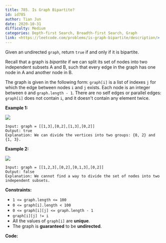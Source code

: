 ```yaml
---
title: 785. Is Graph Bipartite?
id: id785
author: Tian Jun
date: 2020-10-31
difficulty: Medium
categories: Depth-first Search, Breadth-first Search, Graph
link: <https://leetcode.com/problems/is-graph-bipartite/description/>
---
```


Given an undirected `graph`, return `true` if and only if it is bipartite.

Recall that a graph is _bipartite_ if we can split its set of nodes into two
independent subsets A and B, such that every edge in the graph has one node in
A and another node in B.

The graph is given in the following form: `graph[i]` is a list of indexes `j`
for which the edge between nodes `i` and `j` exists.  Each node is an integer
between `0` and `graph.length - 1`.  There are no self edges or parallel
edges: `graph[i]` does not contain `i`, and it doesn't contain any element
twice.



**Example 1:**

![](https://assets.leetcode.com/uploads/2020/10/21/bi1.jpg)
            
	Input: graph = [[1,3],[0,2],[1,3],[0,2]]    
	Output: true    
	Explanation: We can divide the vertices into two groups: {0, 2} and {1, 3}.        

**Example 2:**

![](https://assets.leetcode.com/uploads/2020/10/21/bi2.jpg)
            
	Input: graph = [[1,2,3],[0,2],[0,1,3],[0,2]]    
	Output: false    
	Explanation: We cannot find a way to divide the set of nodes into two independent subsets.        



**Constraints:**

  * `1 <= graph.length <= 100`
  * `0 <= graph[i].length < 100`
  * `0 <= graph[i][j] <= graph.length - 1`
  * `graph[i][j] != i`
  * All the values of `graph[i]` are **unique**.
  * The graph is **guaranteed** to be **undirected**. 


**Code:**
